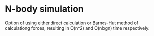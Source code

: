 # N-body simulation
Option of using either direct calculation or Barnes-Hut method of calculationg forces, resulting in O(n^2) and O(nlogn) time respectively.
